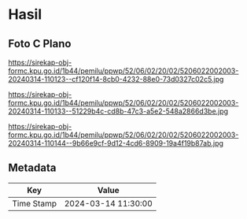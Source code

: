 # Hasil

## Foto C Plano

https://sirekap-obj-formc.kpu.go.id/1b44/pemilu/ppwp/52/06/02/20/02/5206022002003-20240314-110123--cf120f14-8cb0-4232-88e0-73d0327c02c5.jpg

https://sirekap-obj-formc.kpu.go.id/1b44/pemilu/ppwp/52/06/02/20/02/5206022002003-20240314-110133--51229b4c-cd8b-47c3-a5e2-548a2866d3be.jpg

https://sirekap-obj-formc.kpu.go.id/1b44/pemilu/ppwp/52/06/02/20/02/5206022002003-20240314-110144--9b66e9cf-9d12-4cd6-8909-19a4f19b87ab.jpg


## Metadata

| Key        | Value               |
| ---------- | ------------------- |
| Time Stamp | 2024-03-14 11:30:00 |



